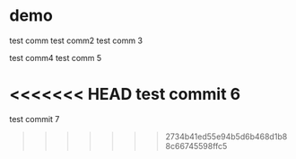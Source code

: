 # demo
test comm
test comm2
test comm 3

test comm4
test comm 5

<<<<<<< HEAD
test commit 6
=======
test commit 7
>>>>>>> 2734b41ed55e94b5d6b468d1b88c66745598ffc5

